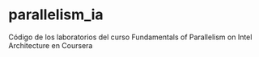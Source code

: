 # parallelism_ia
Código de los laboratorios del curso Fundamentals of Parallelism on Intel Architecture en Coursera

